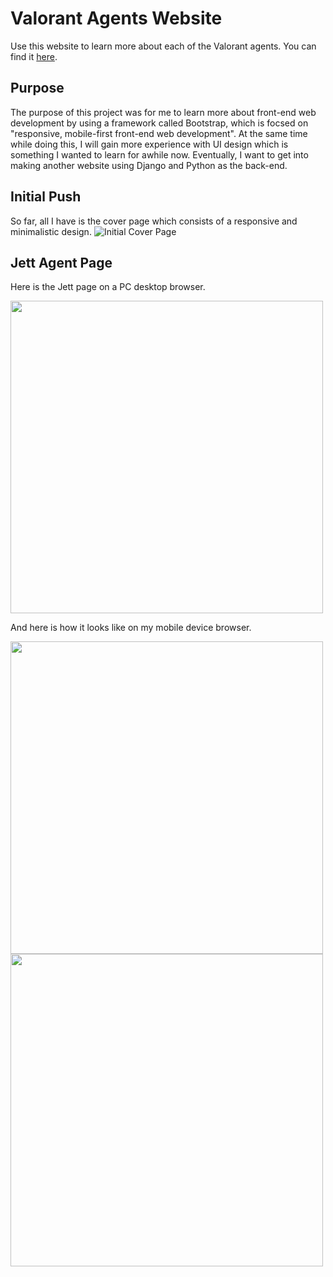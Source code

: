 # Valorant Agents Website
Use this website to learn more about each of the Valorant agents. You can find it [here](https://jma8774.github.io/Valorant-Agents-Website/).

## Purpose
The purpose of this project was for me to learn more about front-end web development by using a framework called Bootstrap, which is focsed on "responsive, mobile-first front-end web development". At the same time while doing this, I will gain more experience with UI design which is something I wanted to learn for awhile now. Eventually, I want to get into making another website using Django and Python as the back-end.

## Initial Push
So far, all I have is the cover page which consists of a responsive and minimalistic design.
![Initial Cover Page](https://i.imgur.com/g1Y2MLf.png)

## Jett Agent Page
Here is the Jett page on a PC desktop browser.

<img src="https://i.imgur.com/4vc9JP0.png" height="500"/> 

And here is how it looks like on my mobile device browser.

<img src="https://i.imgur.com/cCHtyts.png" height="500"/> <img src="https://i.imgur.com/3RhHNOA.png" height="500"/>
